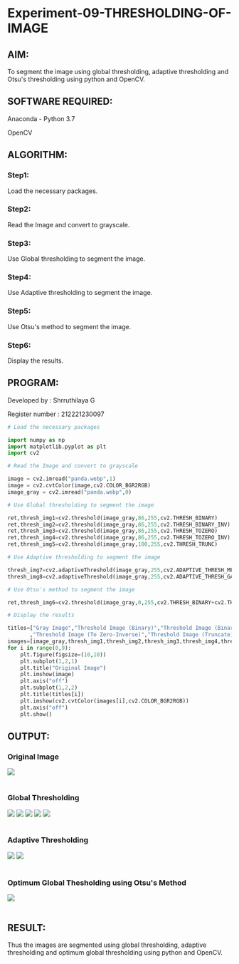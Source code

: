 # Experiment-09-THRESHOLDING-OF-IMAGE
## AIM:
To segment the image using global thresholding, adaptive thresholding and Otsu's thresholding using python and OpenCV.

## SOFTWARE REQUIRED:
Anaconda - Python 3.7

OpenCV

## ALGORITHM:

### Step1:
Load the necessary packages.

### Step2:
Read the Image and convert to grayscale.

### Step3:
Use Global thresholding to segment the image.

### Step4:
Use Adaptive thresholding to segment the image.

### Step5:
Use Otsu's method to segment the image.

### Step6:
Display the results.

## PROGRAM:
Developed by : Shrruthilaya G

Register number : 212221230097

```python
# Load the necessary packages

import numpy as np
import matplotlib.pyplot as plt
import cv2
```
```python
# Read the Image and convert to grayscale

image = cv2.imread("panda.webp",1)
image = cv2.cvtColor(image,cv2.COLOR_BGR2RGB)
image_gray = cv2.imread("panda.webp",0)
```
```python
# Use Global thresholding to segment the image

ret,thresh_img1=cv2.threshold(image_gray,86,255,cv2.THRESH_BINARY)
ret,thresh_img2=cv2.threshold(image_gray,86,255,cv2.THRESH_BINARY_INV)
ret,thresh_img3=cv2.threshold(image_gray,86,255,cv2.THRESH_TOZERO)
ret,thresh_img4=cv2.threshold(image_gray,86,255,cv2.THRESH_TOZERO_INV)
ret,thresh_img5=cv2.threshold(image_gray,100,255,cv2.THRESH_TRUNC)
```
```python
# Use Adaptive thresholding to segment the image

thresh_img7=cv2.adaptiveThreshold(image_gray,255,cv2.ADAPTIVE_THRESH_MEAN_C,cv2.THRESH_BINARY,11,2)
thresh_img8=cv2.adaptiveThreshold(image_gray,255,cv2.ADAPTIVE_THRESH_GAUSSIAN_C,cv2.THRESH_BINARY,11,2)
```
```python
# Use Otsu's method to segment the image 

ret,thresh_img6=cv2.threshold(image_gray,0,255,cv2.THRESH_BINARY+cv2.THRESH_OTSU)
```
```python
# Display the results

titles=["Gray Image","Threshold Image (Binary)","Threshold Image (Binary Inverse)","Threshold Image (To Zero)"
       ,"Threshold Image (To Zero-Inverse)","Threshold Image (Truncate)",,"Adaptive Threshold (Mean)","Adaptive Threshold (Gaussian)","Otsu"]
images=[image_gray,thresh_img1,thresh_img2,thresh_img3,thresh_img4,thresh_img5,thresh_img6,thresh_img7,thresh_img8]
for i in range(0,9):
    plt.figure(figsize=(10,10))
    plt.subplot(1,2,1)
    plt.title("Original Image")
    plt.imshow(image)
    plt.axis("off")
    plt.subplot(1,2,2)
    plt.title(titles[i])
    plt.imshow(cv2.cvtColor(images[i],cv2.COLOR_BGR2RGB))
    plt.axis("off")
    plt.show()
```

## OUTPUT:

### Original Image
![](output1.png)
<br>
</br>

### Global Thresholding
![](output2.png)
![](output3.png)
![](output4.png)
![](output5.png)
![](output6.png)
<br>
</br>

### Adaptive Thresholding
![](output7.png)
![](output8.png)
<br>
</br>

### Optimum Global Thesholding using Otsu's Method
![](output9.png)
<br>
</br>

## RESULT:
Thus the images are segmented using global thresholding, adaptive thresholding and optimum global thresholding using python and OpenCV.


